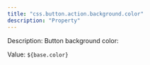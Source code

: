```yaml
---
title: "css.button.action.background.color"
description: "Property"
---
```


Description: Button background color:

Value: `${base.color}`